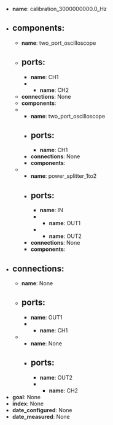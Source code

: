 - **name**: calibration_3000000000.0_Hz
- **components**:
  -
    - **name**: two_port_oscilloscope
    - **ports**:
      -
        - **name**: CH1
      -
        - **name**: CH2
    - **connections**: None
    - **components**:
  -
    - **name**: two_port_oscilloscope
    - **ports**:
      -
        - **name**: CH1
    - **connections**: None
    - **components**:
  -
    - **name**: power_splitter_1to2
    - **ports**:
      -
        - **name**: IN
      -
        - **name**: OUT1
      -
        - **name**: OUT2
    - **connections**: None
    - **components**:
- **connections**:
  -
    - **name**: None
    - **ports**:
      -
        - **name**: OUT1
      -
        - **name**: CH1
  -
    - **name**: None
    - **ports**:
      -
        - **name**: OUT2
      -
        - **name**: CH2
- **goal**: None
- **index**: None
- **date_configured**: None
- **date_measured**: None
